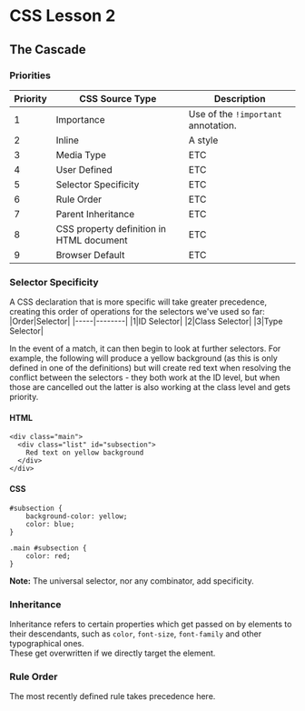 # CSS Lesson 2
## The Cascade
### Priorities
| Priority | CSS Source Type | Description |
|-------|-------|-------|
| 1 | Importance | Use of the `!important` annotation. |
| 2 | Inline | A style  |
| 3 | Media Type | ETC |
| 4 | User Defined | ETC |
| 5 | Selector Specificity | ETC |
| 6 | Rule Order | ETC |
| 7 | Parent Inheritance | ETC |
| 8 | CSS property definition in HTML document | ETC |
| 9 | Browser Default | ETC |

### Selector Specificity
A CSS declaration that is more specific will take greater precedence, creating this order of operations for the selectors we've used so far:
|Order|Selector|
|-----|--------|
|1|ID Selector|
|2|Class Selector|
|3|Type Selector|

In the event of a match, it can then begin to look at further selectors. For example, the following will produce a yellow background (as this is only defined in one of the definitions) but will create red text when resolving the conflict between the selectors - they both work at the ID level, but when those are cancelled out the latter is also working at the class level and gets priority.
#### HTML
```
<div class="main">
  <div class="list" id="subsection">
    Red text on yellow background
  </div>
</div>
```
#### CSS
```
#subsection {
    background-color: yellow;
    color: blue;
}

.main #subsection {
    color: red;
}
```
**Note:** The universal selector, nor any combinator, add specificity.

### Inheritance
Inheritance refers to certain properties which get passed on by elements to their descendants, such as `color`, `font-size`, `font-family` and other typographical ones.  
These get overwritten if we directly target the element.

### Rule Order
The most recently defined rule takes precedence here.